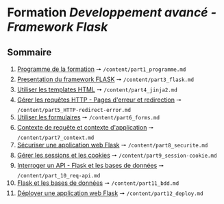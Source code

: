 # Formation *Developpement avancé - Framework Flask*

## Sommaire

1. [Programme de la formation](/content/part1_programme.md) 🠖 `/content/part1_programme.md`
1. [Presentation du framework FLASK](/content/part3_flask.md) 🠖 `/content/part3_flask.md`
1. [Utiliser les templates HTML](/content/part4_jinja2.md) 🠖 `/content/part4_jinja2.md`
1. [Gérer les requêtes HTTP - Pages d'erreur et redirection](/content/part5_HTTP-redirect-error.md) 🠖 `/content/part5_HTTP-redirect-error.md`
1. [Utiliser les formulaires](/content/part6_forms.md) 🠖 `/content/part6_forms.md`
1. [Contexte de requête et contexte d'application](/content/part7_context.md) 🠖 `/content/part7_context.md`
1. [Sécuriser une application web Flask](/content/part8_securite.md) 🠖 `/content/part8_securite.md`
1. [Gérer les sessions et les cookies](/content/part9_session-cookie.md) 🠖 `/content/part9_session-cookie.md`
1. [Interroger un API - Flask et les bases de données](/content/part10_req-api.md) 🠖 `/content/part_10_req-api.md`
1. [Flask et les bases de données](/content/part11_bdd.md) 🠖 `/content/part11_bdd.md`
1. [Déployer une application web Flask](/content/part12_deploy.md) 🠖 `/content/part12_deploy.md`
